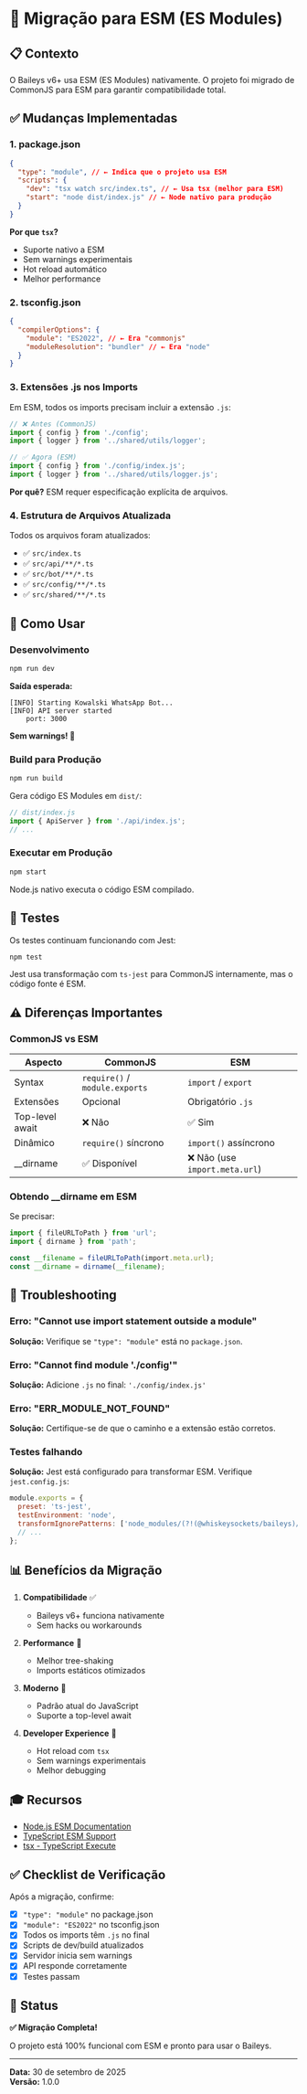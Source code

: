 # 🔄 Migração para ESM (ES Modules)

## 📋 Contexto

O Baileys v6+ usa ESM (ES Modules) nativamente. O projeto foi migrado de CommonJS para ESM para garantir compatibilidade total.

## ✅ Mudanças Implementadas

### 1. package.json

```json
{
  "type": "module", // ← Indica que o projeto usa ESM
  "scripts": {
    "dev": "tsx watch src/index.ts", // ← Usa tsx (melhor para ESM)
    "start": "node dist/index.js" // ← Node nativo para produção
  }
}
```

**Por que `tsx`?**

- Suporte nativo a ESM
- Sem warnings experimentais
- Hot reload automático
- Melhor performance

### 2. tsconfig.json

```json
{
  "compilerOptions": {
    "module": "ES2022", // ← Era "commonjs"
    "moduleResolution": "bundler" // ← Era "node"
  }
}
```

### 3. Extensões .js nos Imports

Em ESM, todos os imports precisam incluir a extensão `.js`:

```typescript
// ❌ Antes (CommonJS)
import { config } from './config';
import { logger } from '../shared/utils/logger';

// ✅ Agora (ESM)
import { config } from './config/index.js';
import { logger } from '../shared/utils/logger.js';
```

**Por quê?** ESM requer especificação explícita de arquivos.

### 4. Estrutura de Arquivos Atualizada

Todos os arquivos foram atualizados:

- ✅ `src/index.ts`
- ✅ `src/api/**/*.ts`
- ✅ `src/bot/**/*.ts`
- ✅ `src/config/**/*.ts`
- ✅ `src/shared/**/*.ts`

## 🚀 Como Usar

### Desenvolvimento

```bash
npm run dev
```

**Saída esperada:**

```
[INFO] Starting Kowalski WhatsApp Bot...
[INFO] API server started
    port: 3000
```

**Sem warnings! 🎉**

### Build para Produção

```bash
npm run build
```

Gera código ES Modules em `dist/`:

```javascript
// dist/index.js
import { ApiServer } from './api/index.js';
// ...
```

### Executar em Produção

```bash
npm start
```

Node.js nativo executa o código ESM compilado.

## 🧪 Testes

Os testes continuam funcionando com Jest:

```bash
npm test
```

Jest usa transformação com `ts-jest` para CommonJS internamente, mas o código fonte é ESM.

## ⚠️ Diferenças Importantes

### CommonJS vs ESM

| Aspecto         | CommonJS                       | ESM                            |
| --------------- | ------------------------------ | ------------------------------ |
| Syntax          | `require()` / `module.exports` | `import` / `export`            |
| Extensões       | Opcional                       | Obrigatório `.js`              |
| Top-level await | ❌ Não                         | ✅ Sim                         |
| Dinâmico        | `require()` síncrono           | `import()` assíncrono          |
| \_\_dirname     | ✅ Disponível                  | ❌ Não (use `import.meta.url`) |

### Obtendo \_\_dirname em ESM

Se precisar:

```typescript
import { fileURLToPath } from 'url';
import { dirname } from 'path';

const __filename = fileURLToPath(import.meta.url);
const __dirname = dirname(__filename);
```

## 🔧 Troubleshooting

### Erro: "Cannot use import statement outside a module"

**Solução:** Verifique se `"type": "module"` está no `package.json`.

### Erro: "Cannot find module './config'"

**Solução:** Adicione `.js` no final: `'./config/index.js'`

### Erro: "ERR_MODULE_NOT_FOUND"

**Solução:** Certifique-se de que o caminho e a extensão estão corretos.

### Testes falhando

**Solução:** Jest está configurado para transformar ESM. Verifique `jest.config.js`:

```javascript
module.exports = {
  preset: 'ts-jest',
  testEnvironment: 'node',
  transformIgnorePatterns: ['node_modules/(?!(@whiskeysockets/baileys)/)'],
  // ...
};
```

## 📊 Benefícios da Migração

1. **Compatibilidade** ✅
   - Baileys v6+ funciona nativamente
   - Sem hacks ou workarounds

2. **Performance** 🚀
   - Melhor tree-shaking
   - Imports estáticos otimizados

3. **Moderno** 💎
   - Padrão atual do JavaScript
   - Suporte a top-level await

4. **Developer Experience** 🎯
   - Hot reload com `tsx`
   - Sem warnings experimentais
   - Melhor debugging

## 🎓 Recursos

- [Node.js ESM Documentation](https://nodejs.org/api/esm.html)
- [TypeScript ESM Support](https://www.typescriptlang.org/docs/handbook/esm-node.html)
- [tsx - TypeScript Execute](https://github.com/privatenumber/tsx)

## ✅ Checklist de Verificação

Após a migração, confirme:

- [x] `"type": "module"` no package.json
- [x] `"module": "ES2022"` no tsconfig.json
- [x] Todos os imports têm `.js` no final
- [x] Scripts de dev/build atualizados
- [x] Servidor inicia sem warnings
- [x] API responde corretamente
- [x] Testes passam

## 🎉 Status

**✅ Migração Completa!**

O projeto está 100% funcional com ESM e pronto para usar o Baileys.

---

**Data:** 30 de setembro de 2025  
**Versão:** 1.0.0
